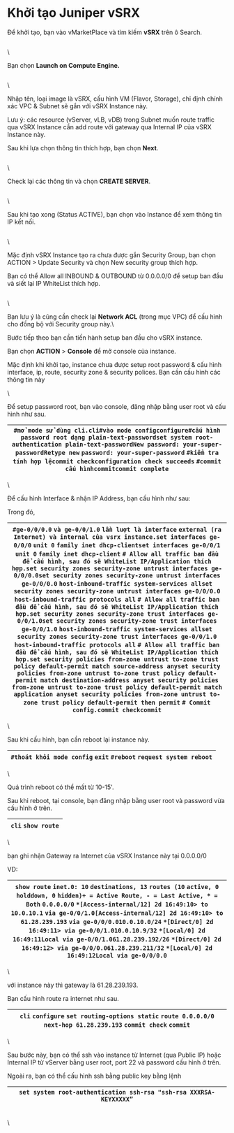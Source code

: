 # Khởi tạo Juniper vSRX

Để khởi tạo, bạn vào vMarketPlace và tìm kiếm **vSRX** trên ô Search.

<figure><img src="https://docs.vngcloud.vn/download/attachments/22938963/Screenshot%20from%202021-01-11%2011-10-12.png?version=1&#x26;modificationDate=1611202224000&#x26;api=v2" alt=""><figcaption></figcaption></figure>

\


Bạn chọn **Launch on Compute Engine.**

<figure><img src="https://docs.vngcloud.vn/download/attachments/22938963/Screenshot%20from%202021-01-11%2011-10-41.png?version=1&#x26;modificationDate=1611202224000&#x26;api=v2" alt=""><figcaption></figcaption></figure>

\


Nhập tên, loại image là vSRX, cấu hình VM (Flavor, Storage), chỉ định chính xác VPC & Subnet sẽ gắn với vSRX Instance này.

Lưu ý: các resource (vServer, vLB, vDB) trong Subnet muốn route traffic qua vSRX Instance cần add route với gateway qua Internal IP của vSRX Instance này.

Sau khi lựa chọn thông tin thích hợp, bạn chọn **Next**.

<figure><img src="https://docs.vngcloud.vn/download/attachments/22938963/Screenshot%20from%202021-01-11%2011-13-30.png?version=1&#x26;modificationDate=1611202224000&#x26;api=v2" alt=""><figcaption></figcaption></figure>

\


Check lại các thông tin và chọn **CREATE SERVER**.

<figure><img src="https://docs.vngcloud.vn/download/attachments/22938963/Screenshot%20from%202021-01-11%2011-14-06.png?version=1&#x26;modificationDate=1611202224000&#x26;api=v2" alt=""><figcaption></figcaption></figure>

\


Sau khi tạo xong (Status ACTIVE), bạn chọn vào Instance để xem thông tin IP kết nối.

<figure><img src="https://docs.vngcloud.vn/download/attachments/22938963/Screenshot%20from%202021-01-15%2009-41-59.png?version=1&#x26;modificationDate=1611202225000&#x26;api=v2" alt=""><figcaption></figcaption></figure>

\


Mặc định vSRX Instance tạo ra chưa được gắn Security Group, bạn chọn  ACTION > Update Security và chọn New security group thích hợp.

Bạn có thể Allow all INBOUND & OUTBOUND từ 0.0.0.0/0 để setup ban đầu và siết lại IP WhiteList thích hợp.

<figure><img src="https://docs.vngcloud.vn/download/attachments/22938963/Screenshot%20from%202021-01-11%2013-38-51.png?version=1&#x26;modificationDate=1611202225000&#x26;api=v2" alt=""><figcaption></figcaption></figure>

\


Bạn lưu ý là cũng cần check lại **Network ACL** (trong mục VPC) để cấu hình cho đồng bộ với Security group này.\


Bước tiếp theo bạn cần tiến hành setup ban đầu cho vSRX instance.

Bạn chọn **ACTION** > **Console** để mở console của instance.

Mặc định khi khởi tạo, instance chưa được setup root password & cấu hình interface, ip, route, security zone & security polices.  Bạn cần cấu hình các thông tin này

\


Để setup password root, bạn vào console, đăng nhập bằng user root và cấu hình như sau.

| `#mở mode sử dùng cli.cli#vào mode configconfigure#cấu hình password root dạng plain-text-passwordset system root-authentication plain-text-passwordNew password: your-super-passwordRetype new` `password: your-super-password` `#kiểm tra tính hợp lệcommit checkconfiguration check succeeds` `#commit cấu hìnhcommitcommit complete` |
| ---------------------------------------------------------------------------------------------------------------------------------------------------------------------------------------------------------------------------------------------------------------------------------------------------------------------------------------- |

\


Để cấu hình Interface & nhận IP Address, bạn cấu hình như sau:

Trong đó,&#x20;

| `#ge-0/0/0.0` `và ge-0/0/1.0` `lần luợt là interface` `external (ra Internet) và internal của vsrx instance.set interfaces ge-0/0/0` `unit 0` `family inet dhcp-clientset interfaces ge-0/0/1` `unit 0` `family inet dhcp-client` `# Allow all traffic ban đầu để cấu hình, sau đó sẽ WhiteList IP/Application thích hợp.set security zones security-zone untrust interfaces ge-0/0/0.0set security zones security-zone untrust interfaces ge-0/0/0.0` `host-inbound-traffic system-services allset security zones security-zone untrust interfaces ge-0/0/0.0` `host-inbound-traffic protocols all` `# Allow all traffic ban đầu để cấu hình, sau đó sẽ WhiteList IP/Application thích hợp.set security zones security-zone trust interfaces ge-0/0/1.0set security zones security-zone trust interfaces ge-0/0/1.0` `host-inbound-traffic system-services allset security zones security-zone trust interfaces ge-0/0/1.0` `host-inbound-traffic protocols all` `# Allow all traffic ban đầu để cấu hình, sau đó sẽ WhiteList IP/Application thích hợp.set security policies from-zone untrust to-zone trust policy default-permit match source-address anyset security policies from-zone untrust to-zone trust policy default-permit match destination-address anyset security policies from-zone untrust to-zone trust policy default-permit match application anyset security policies from-zone untrust to-zone trust policy default-permit then permit` `# Commit config.commit checkcommit` |
| ---------------------------------------------------------------------------------------------------------------------------------------------------------------------------------------------------------------------------------------------------------------------------------------------------------------------------------------------------------------------------------------------------------------------------------------------------------------------------------------------------------------------------------------------------------------------------------------------------------------------------------------------------------------------------------------------------------------------------------------------------------------------------------------------------------------------------------------------------------------------------------------------------------------------------------------------------------------------------------------------------------------------------------------------------------------------------------------------------------------------------------------------------------------------------------------------------------------------------------------------------------------------------------------------------------------------------------------------------------------------------------------------------------------------------------------------------------------------------------------------------- |

\


Sau khi cấu hình, bạn cần reboot lại instance này.

| `#thoát khỏi mode config` `exit` `#reboot` `request system reboot` |
| ------------------------------------------------------------------ |

\


Quá trình reboot có thể mất từ 10-15'.

Sau khi reboot, tại console, bạn đăng nhập bằng user root và password vừa cấu hình ở trên.

| `cli` `show route` |
| ------------------ |

\


bạn ghi nhận Gateway ra Internet của vSRX Instance này tại 0.0.0.0/0&#x20;

VD:

| `show route` `inet.0: 10` `destinations, 13` `routes (10` `active, 0` `holddown, 0` `hidden)+ = Active Route, - = Last Active, * = Both` `0.0.0.0/0` `*[Access-internal/12] 2d 16:49:10> to 10.0.10.1` `via ge-0/0/1.0[Access-internal/12] 2d 16:49:10> to 61.28.239.193` `via ge-0/0/0.010.0.10.0/24` `*[Direct/0] 2d 16:49:11> via ge-0/0/1.010.0.10.9/32` `*[Local/0] 2d 16:49:11Local via ge-0/0/1.061.28.239.192/26` `*[Direct/0] 2d 16:49:12> via ge-0/0/0.061.28.239.211/32` `*[Local/0] 2d 16:49:12Local via ge-0/0/0.0` |
| -------------------------------------------------------------------------------------------------------------------------------------------------------------------------------------------------------------------------------------------------------------------------------------------------------------------------------------------------------------------------------------------------------------------------------------------------------------------------------------------------------------------------------- |

\


với instance này thì gateway là 61.28.239.193.

Bạn cấu hình route ra internet như sau.

| `cli` `configure` `set routing-options static` `route 0.0.0.0/0` `next-hop 61.28.239.193` `commit check` `commit` |
| ----------------------------------------------------------------------------------------------------------------- |

\


Sau bước này, bạn có thể ssh vào instance từ Internet (qua Public IP) hoặc Internal IP từ vServer bằng user root, port 22 và password cấu hình ở trên.

Ngoài ra, bạn có thể cấu hình ssh bằng public key bằng lệnh

| `set system root-authentication ssh-rsa "ssh-rsa XXXRSA-KEYXXXXX”` |
| ------------------------------------------------------------------ |

\
\

